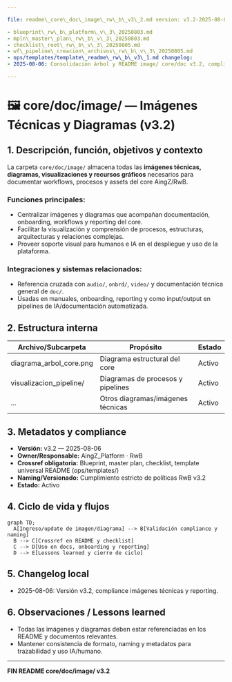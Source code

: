 ```yaml
---

file: readme\_core\_doc\_image\_rw\_b\_v3\_2.md version: v3.2-2025-08-06 status: active role: readme owner: AingZ\_Platform · RwB crossref:

- blueprint\_rw\_b\_platform\_v\_3\_20250803.md
- mpln\_master\_plan\_rw\_b\_v\_3\_20250803.md
- checklist\_root\_rw\_b\_v\_3\_20250805.md
- wf\_pipeline\_creacion\_archivos\_rw\_b\_v\_3\_20250805.md
- ops/templates/template\_readme\_rw\_b\_v3\_1.md changelog:
- 2025-08-06: Consolidación árbol y README image/ core/doc v3.2, compliance imágenes técnicas y diagramas.

---
```


# 🖼️ core/doc/image/ — Imágenes Técnicas y Diagramas (v3.2)

## 1. Descripción, función, objetivos y contexto

La carpeta `core/doc/image/` almacena todas las **imágenes técnicas, diagramas, visualizaciones y recursos gráficos** necesarios para documentar workflows, procesos y assets del core AingZ/RwB.

### Funciones principales:

- Centralizar imágenes y diagramas que acompañan documentación, onboarding, workflows y reporting del core.
- Facilitar la visualización y comprensión de procesos, estructuras, arquitecturas y relaciones complejas.
- Proveer soporte visual para humanos e IA en el despliegue y uso de la plataforma.

### Integraciones y sistemas relacionados:

- Referencia cruzada con `audio/`, `onbrd/`, `video/` y documentación técnica general de `doc/`.
- Usadas en manuales, onboarding, reporting y como input/output en pipelines de IA/documentación automatizada.

## 2. Estructura interna

| Archivo/Subcarpeta        | Propósito                         | Estado |
| ------------------------- | --------------------------------- | ------ |
| diagrama\_arbol\_core.png | Diagrama estructural del core     | Activo |
| visualizacion\_pipeline/  | Diagramas de procesos y pipelines | Activo |
| ...                       | Otros diagramas/imágenes técnicas | Activo |

## 3. Metadatos y compliance

- **Versión:** v3.2 — 2025-08-06
- **Owner/Responsable:** AingZ\_Platform · RwB
- **Crossref obligatoria:** Blueprint, master plan, checklist, template universal README (ops/templates/)
- **Naming/Versionado:** Cumplimiento estricto de políticas RwB v3.2
- **Estado:** Activo

## 4. Ciclo de vida y flujos

```mermaid
graph TD;
  A[Ingreso/update de imagen/diagrama] --> B[Validación compliance y naming]
  B --> C[Crossref en README y checklist]
  C --> D[Uso en docs, onboarding y reporting]
  D --> E[Lessons learned y cierre de ciclo]
```

## 5. Changelog local

- 2025-08-06: Versión v3.2, compliance imágenes técnicas y reporting.

## 6. Observaciones / Lessons learned

- Todas las imágenes y diagramas deben estar referenciadas en los README y documentos relevantes.
- Mantener consistencia de formato, naming y metadatos para trazabilidad y uso IA/humano.

---

**FIN README core/doc/image/ v3.2**

